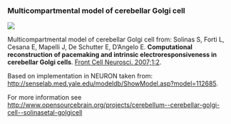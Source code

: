 ### Multicompartmental model of cerebellar Golgi cell 

![](http://www.opensourcebrain.org/attachments/download/30/solinas2007.png)

Multicompartmental model of cerebellar Golgi cell from: Solinas S, Forti L, Cesana E, Mapelli J, 
De Schutter E, D’Angelo E. **Computational reconstruction of pacemaking and intrinsic electroresponsiveness 
in cerebellar Golgi cells**. [Front Cell Neurosci. 2007;1:2](http://journal.frontiersin.org/article/10.3389/neuro.03.002.2007/abstract). 

Based on implementation in NEURON taken from: http://senselab.med.yale.edu/modeldb/ShowModel.asp?model=112685.

For more information see 
http://www.opensourcebrain.org/projects/cerebellum--cerebellar-golgi-cell--solinasetal-golgicell
